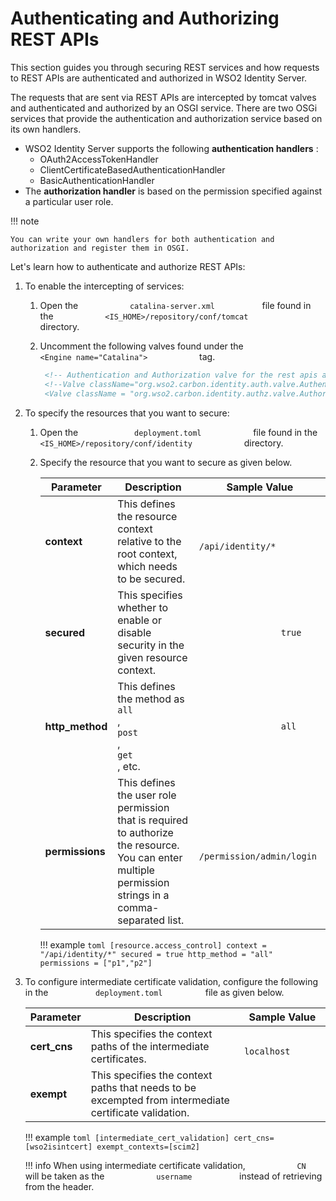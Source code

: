 # Authenticating and Authorizing REST APIs

This section guides you through securing REST services and how requests
to REST APIs are authenticated and authorized in WSO2 Identity Server.

The requests that are sent via REST APIs are intercepted by tomcat
valves and authenticated and authorized by an OSGI service. There are
two OSGi services that provide the authentication and authorization
service based on its own handlers.

-   WSO2 Identity Server supports the following **authentication
    handlers** :
    -   OAuth2AccessTokenHandler
    -   ClientCertificateBasedAuthenticationHandler
    -   BasicAuthenticationHandler
-   The **authorization handler** is based on the permission specified
    against a particular user role.

!!! note
    
    You can write your own handlers for both authentication and
    authorization and register them in OSGI.
    

Let's learn how to authenticate and authorize REST APIs:

1.  To enable the intercepting of services:
    1.  Open the `            catalina-server.xml           ` file found
        in the `            <IS_HOME>/repository/conf/tomcat           `
        directory.
    2.  Uncomment the following valves found under the
        `             <Engine name="Catalina">            ` tag.

        ``` xml
         <!-- Authentication and Authorization valve for the rest apis and we can configure context for this in identity.xml  -->
         <!--Valve className="org.wso2.carbon.identity.auth.valve.AuthenticationValve"/>
         <Valve className = "org.wso2.carbon.identity.authz.valve.AuthorizationValve"/-->
        ```

2.  To specify the resources that you want to secure:

    1.  Open the `             deployment.toml            ` file found in
        the
        `             <IS_HOME>/repository/conf/identity            `
        directory.

    2.  Specify the resource that you want to secure as given below.

        | Parameter            | Description                                                                                                                                                 | Sample Value                                               |
        |----------------------|-------------------------------------------------------------------------------------------------------------------------------------------------------------|------------------------------------------------------------|
        | **context** | This defines the resource context relative to the root context, which needs to be secured.                                                                  | `                 /api/identity/*                `         |
        | **secured**          | This specifies whether to enable or disable security in the given resource context.                                                                         | `                 true                `                    |
        | **http_method**      | This defines the method as `                 all                `, `                 post                `, `                 get                `, etc. | `                 all                `                     |
        | **permissions**      | This defines the user role permission that is required to authorize the resource. You can enter multiple permission strings in a comma-separated list.      | `                 /permission/admin/login                ` |

        !!! example
            ```toml
            [resource.access_control]
            context = "/api/identity/*"
            secured = true
            http_method = "all"
            permissions = ["p1","p2"]
            ```

3.  To configure intermediate certificate validation, configure the
    following in the `           deployment.toml          ` file as given
    below.

    <table>
    <thead>
    <tr class="header">
    <th>Parameter</th>
    <th>Description</th>
    <th>Sample Value</th>
    </tr>
    </thead>
    <tbody>    
    <tr class="even">
    <td><strong>cert_cns</strong></td>
    <td>This specifies the context paths of the intermediate certificates.</td>
    <td><code>               localhost              </code></td>
    </tr>
    <tr class="odd">
    <td><strong>exempt</strong></td>
    <td>This specifies the context paths that needs to be excempted from intermediate certificate validation.</td>
    <td><br />
    </td>
    </tr>
    </tbody>
    </table>

    !!! example
        ```toml
        [intermediate_cert_validation]
        cert_cns=[wso2isintcert]
        exempt_contexts=[scim2]         
        ```


    !!! info
        When using intermediate certificate validation,
        `            CN           ` will be taken as the
        `            username           ` instead of retrieving from the
        header.

  
